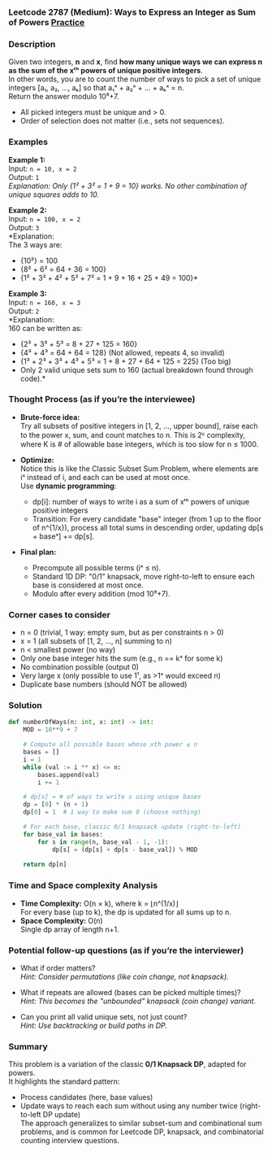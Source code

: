 ### Leetcode 2787 (Medium): Ways to Express an Integer as Sum of Powers [Practice](https://leetcode.com/problems/ways-to-express-an-integer-as-sum-of-powers)

### Description  
Given two integers, **n** and **x**, find **how many unique ways we can express n as the sum of the xᵗʰ powers of unique positive integers**.  
In other words, you are to count the number of ways to pick a set of unique integers \[a₁, a₂, ..., aₖ\] so that a₁ˣ + a₂ˣ + ... + aₖˣ = n.  
Return the answer modulo 10⁹+7.  
- All picked integers must be unique and > 0.
- Order of selection does not matter (i.e., sets not sequences).

### Examples  

**Example 1:**  
Input: `n = 10, x = 2`  
Output: `1`  
*Explanation: Only {1² + 3² = 1 + 9 = 10} works. No other combination of unique squares adds to 10.*

**Example 2:**  
Input: `n = 100, x = 2`  
Output: `3`  
*Explanation:  
The 3 ways are:  
- {10²} = 100  
- {8² + 6² = 64 + 36 = 100}  
- {1² + 3² + 4² + 5² + 7² = 1 + 9 + 16 + 25 + 49 = 100}*

**Example 3:**  
Input: `n = 160, x = 3`  
Output: `2`  
*Explanation:  
160 can be written as:  
- {2³ + 3³ + 5³ = 8 + 27 + 125 = 160}  
- {4³ + 4³ = 64 + 64 = 128} (Not allowed, repeats 4, so invalid)  
- {1³ + 2³ + 3³ + 4³ + 5³ = 1 + 8 + 27 + 64 + 125 = 225} (Too big)  
- Only 2 valid unique sets sum to 160 (actual breakdown found through code).*

### Thought Process (as if you’re the interviewee)  

- **Brute-force idea:**  
  Try all subsets of positive integers in \[1, 2, ..., upper bound\], raise each to the power x, sum, and count matches to n. This is 2ᴷ complexity, where K is # of allowable base integers, which is too slow for n ≤ 1000.

- **Optimize:**  
  Notice this is like the Classic Subset Sum Problem, where elements are iˣ instead of i, and each can be used at most once.  
  Use **dynamic programming**:  
  - dp[i]: number of ways to write i as a sum of xᵗʰ powers of unique positive integers  
  - Transition: For every candidate "base" integer (from 1 up to the floor of n^{1/x}), process all total sums in descending order, updating dp[s + baseˣ] += dp[s].

- **Final plan:**  
  - Precompute all possible terms (iˣ ≤ n).
  - Standard 1D DP: "0/1" knapsack, move right-to-left to ensure each base is considered at most once.
  - Modulo after every addition (mod 10⁹+7).

### Corner cases to consider  
- n = 0 (trivial, 1 way: empty sum, but as per constraints n > 0)
- x = 1 (all subsets of \[1, 2, ..., n\] summing to n)
- n < smallest power (no way)
- Only one base integer hits the sum (e.g., n == kˣ for some k)
- No combination possible (output 0)
- Very large x (only possible to use 1¹, as >1ˣ would exceed n)
- Duplicate base numbers (should NOT be allowed)

### Solution

```python
def numberOfWays(n: int, x: int) -> int:
    MOD = 10**9 + 7

    # Compute all possible bases whose xth power ≤ n
    bases = []
    i = 1
    while (val := i ** x) <= n:
        bases.append(val)
        i += 1

    # dp[s] = # of ways to write s using unique bases
    dp = [0] * (n + 1)
    dp[0] = 1  # 1 way to make sum 0 (choose nothing)

    # For each base, classic 0/1 knapsack update (right-to-left)
    for base_val in bases:
        for s in range(n, base_val - 1, -1):
            dp[s] = (dp[s] + dp[s - base_val]) % MOD
    
    return dp[n]
```

### Time and Space complexity Analysis  

- **Time Complexity:** O(n × k), where k = ⌊n^(1/x)⌋  
  For every base (up to k), the dp is updated for all sums up to n.
- **Space Complexity:** O(n)  
  Single dp array of length n+1.

### Potential follow-up questions (as if you’re the interviewer)  

- What if order matters?  
  *Hint: Consider permutations (like coin change, not knapsack).*

- What if repeats are allowed (bases can be picked multiple times)?  
  *Hint: This becomes the "unbounded" knapsack (coin change) variant.*

- Can you print all valid unique sets, not just count?  
  *Hint: Use backtracking or build paths in DP.*

### Summary
This problem is a variation of the classic **0/1 Knapsack DP**, adapted for powers.  
It highlights the standard pattern:  
- Process candidates (here, base values)  
- Update ways to reach each sum without using any number twice (right-to-left DP update)  
The approach generalizes to similar subset-sum and combinational sum problems, and is common for Leetcode DP, knapsack, and combinatorial counting interview questions.